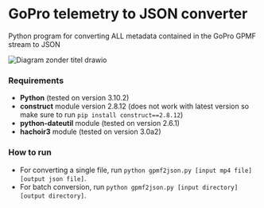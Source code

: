 # GoPro telemetry to JSON converter
Python program for converting ALL metadata contained in the GoPro GPMF stream to JSON

![Diagram zonder titel drawio](https://user-images.githubusercontent.com/78315156/207683032-66d1444d-57eb-4d2d-8070-a3b334142878.png)

### Requirements
-   **Python** (tested on version 3.10.2)
-   **construct** module version 2.8.12 (does not work with latest version so make sure to run `pip install construct==2.8.12`)
-   **python-dateutil** module (tested on version 2.6.1)
-   **hachoir3** module (tested on version 3.0a2)

### How to run
-   For converting a single file, run `python gpmf2json.py [input mp4 file] [output json file]`.
-   For batch conversion, run `python gpmf2json.py [input directory] [output directory]`.
